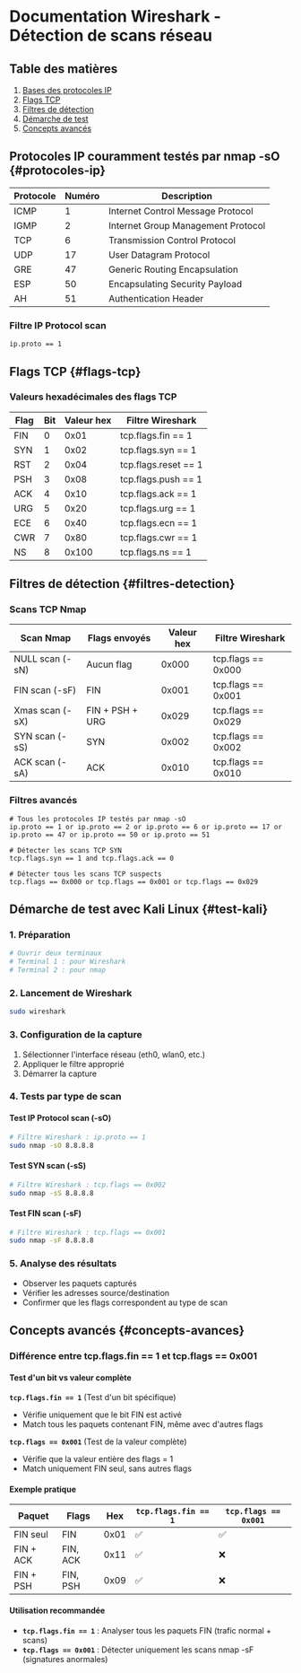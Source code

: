 # Documentation Wireshark - Détection de scans réseau

## Table des matières
1. [Bases des protocoles IP](#protocoles-ip)
2. [Flags TCP](#flags-tcp)
3. [Filtres de détection](#filtres-detection)
4. [Démarche de test](#test-kali)
5. [Concepts avancés](#concepts-avances)

## Protocoles IP couramment testés par nmap -sO {#protocoles-ip}

| Protocole | Numéro | Description |
|-----------|---------|-------------|
| ICMP | 1 | Internet Control Message Protocol |
| IGMP | 2 | Internet Group Management Protocol |
| TCP | 6 | Transmission Control Protocol |
| UDP | 17 | User Datagram Protocol |
| GRE | 47 | Generic Routing Encapsulation |
| ESP | 50 | Encapsulating Security Payload |
| AH | 51 | Authentication Header |

### Filtre IP Protocol scan
```
ip.proto == 1
```

## Flags TCP {#flags-tcp}

### Valeurs hexadécimales des flags TCP

| Flag | Bit | Valeur hex | Filtre Wireshark |
|------|-----|------------|------------------|
| FIN  | 0   | 0x01       | tcp.flags.fin == 1 |
| SYN  | 1   | 0x02       | tcp.flags.syn == 1 |
| RST  | 2   | 0x04       | tcp.flags.reset == 1 |
| PSH  | 3   | 0x08       | tcp.flags.push == 1 |
| ACK  | 4   | 0x10       | tcp.flags.ack == 1 |
| URG  | 5   | 0x20       | tcp.flags.urg == 1 |
| ECE  | 6   | 0x40       | tcp.flags.ecn == 1 |
| CWR  | 7   | 0x80       | tcp.flags.cwr == 1 |
| NS   | 8   | 0x100      | tcp.flags.ns == 1 |

## Filtres de détection {#filtres-detection}

### Scans TCP Nmap

| Scan Nmap | Flags envoyés | Valeur hex | Filtre Wireshark |
|-----------|---------------|------------|------------------|
| NULL scan (-sN) | Aucun flag | 0x000 | tcp.flags == 0x000 |
| FIN scan (-sF) | FIN | 0x001 | tcp.flags == 0x001 |
| Xmas scan (-sX) | FIN + PSH + URG | 0x029 | tcp.flags == 0x029 |
| SYN scan (-sS) | SYN | 0x002 | tcp.flags == 0x002 |
| ACK scan (-sA) | ACK | 0x010 | tcp.flags == 0x010 |

### Filtres avancés
```
# Tous les protocoles IP testés par nmap -sO
ip.proto == 1 or ip.proto == 2 or ip.proto == 6 or ip.proto == 17 or ip.proto == 47 or ip.proto == 50 or ip.proto == 51

# Détecter les scans TCP SYN
tcp.flags.syn == 1 and tcp.flags.ack == 0

# Détecter tous les scans TCP suspects
tcp.flags == 0x000 or tcp.flags == 0x001 or tcp.flags == 0x029
```

## Démarche de test avec Kali Linux {#test-kali}

### 1. Préparation
```bash
# Ouvrir deux terminaux
# Terminal 1 : pour Wireshark
# Terminal 2 : pour nmap
```

### 2. Lancement de Wireshark
```bash
sudo wireshark
```

### 3. Configuration de la capture
1. Sélectionner l'interface réseau (eth0, wlan0, etc.)
2. Appliquer le filtre approprié
3. Démarrer la capture

### 4. Tests par type de scan

#### Test IP Protocol scan (-sO)
```bash
# Filtre Wireshark : ip.proto == 1
sudo nmap -sO 8.8.8.8
```

#### Test SYN scan (-sS)
```bash
# Filtre Wireshark : tcp.flags == 0x002
sudo nmap -sS 8.8.8.8
```

#### Test FIN scan (-sF)
```bash
# Filtre Wireshark : tcp.flags == 0x001
sudo nmap -sF 8.8.8.8
```

### 5. Analyse des résultats
- Observer les paquets capturés
- Vérifier les adresses source/destination
- Confirmer que les flags correspondent au type de scan

## Concepts avancés {#concepts-avances}

### Différence entre tcp.flags.fin == 1 et tcp.flags == 0x001

#### Test d'un bit vs valeur complète

**`tcp.flags.fin == 1`** (Test d'un bit spécifique)
- Vérifie uniquement que le bit FIN est activé
- Match tous les paquets contenant FIN, même avec d'autres flags

**`tcp.flags == 0x001`** (Test de la valeur complète)
- Vérifie que la valeur entière des flags = 1
- Match uniquement FIN seul, sans autres flags

#### Exemple pratique

| Paquet | Flags | Hex | `tcp.flags.fin == 1` | `tcp.flags == 0x001` |
|--------|-------|-----|---------------------|---------------------|
| FIN seul | FIN | 0x01 | ✅ | ✅ |
| FIN + ACK | FIN, ACK | 0x11 | ✅ | ❌ |
| FIN + PSH | FIN, PSH | 0x09 | ✅ | ❌ |

#### Utilisation recommandée

- **`tcp.flags.fin == 1`** : Analyser tous les paquets FIN (trafic normal + scans)
- **`tcp.flags == 0x001`** : Détecter uniquement les scans nmap -sF (signatures anormales)